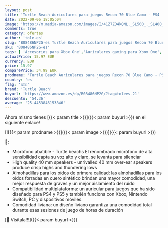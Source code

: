 ```yaml
---
layout: post
title: 'Turtle Beach Auriculares para juegos Recon 70 Blue Camo - PS4  PS5  Nintendo Switch  Xbox One y PC'
date: 2022-09-06 18:05:04
image: 'https://m.media-amazon.com/images/I/41Z7ZD4kQNL._SL500_._SL400_.jpg'
comments: true
category: ofertas
author: 'tole.es'
slug: 'B08486NP2G-es Turtle Beach Auriculares para juegos Recon 70 Blue Camo -...'
sku: 'B08486NP2G-es'
tags: [ 'Accesorios para Xbox One','Auriculares gaming para Xbox One','Hardware y juegos para Xbox One','Videojuegos','nintendo','ps4','ps5','turtle beach','xbox','🇪🇸', ]
actualPrice: 15.97 EUR
currency: EUR
price: 15.97
comparePrice: 34.99 EUR
prodname: 'Turtle Beach Auriculares para juegos Recon 70 Blue Camo - PS4  PS5  Nintendo Switch  Xbox One y PC'
country: 'es'
flag: '🇪🇸'
brand: 'Turtle Beach'
buyurl: 'https://www.amazon.es/dp/B08486NP2G/?tag=tolees-21'
descuento: '54.36'
average: '25.4453846153846'
---
```


Ahora mismo tienes [{{< param title >}}]({{< param buyurl >}}) en el siguiente enlace!

[![{{< param prodname >}}]({{< param image >}})]({{< param buyurl >}})

🔎:

- Micrófono abatible - Turtle beachs El renombrado micrófono de alta sensibilidad capta su voz alto y claro, se levanta para silenciar
- High quality 40 mm speakers - unrivalled 40 mm over-ear speakers produce crisp highs and thundering lows
- Almohadillas para los oídos de primera calidad: las almohadillas para los oídos forradas en cuero sintético brindan una mayor comodidad, una mejor respuesta de graves y un mejor aislamiento del ruido
- Compatibilidad multiplataforma: un auricular para juegos que ha sido diseñado para PS4 y PS5 y también funciona con Xbox, Nintendo Switch, PC y dispositivos móviles.
- Comodidad liviana: un diseño liviano garantiza una comodidad total durante esas sesiones de juego de horas de duración

[🛒 Visítala!!!]({{< param buyurl >}})
